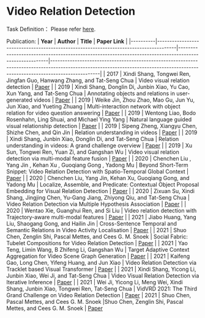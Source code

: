 # Video Relation Detection

Task Definition：
Please refer [here](https://videorelation.nextcenter.org/mm19-gdc/task3.html).


Publication:
| **Year** | **Author**                                                                           | **Title**                                                                                             | **Paper Link**                                                                                                                                                                 |
|----------|--------------------------------------------------------------------------------------|-------------------------------------------------------------------------------------------------------|--------------------------------------------------------------------------------------------------------------------------------------------------------------------------------|
| 2017     | Xindi Shang, Tongwei Ren, Jingfan Guo, Hanwang Zhang, and Tat-Seng Chua              | Video visual relation detection                                                                       | [Paper](https://xdshang.github.io/docs/imagenet-vidvrd.html)                                                                                                                   |
| 2019     | Xindi Shang, Donglin Di, Junbin Xiao, Yu Cao, Xun Yang, and Tat-Seng Chua            | Annotating objects and relations in user-generated videos                                             | [Paper](https://dl.acm.org/doi/10.1145/3323873.3325056)                                                                                                                        |
| 2019     | Weike Jin, Zhou Zhao, Mao Gu, Jun Yu, Jun Xiao, and Yueting Zhuang                   | Multi-interaction network with object relation for video question answering                           | [Paper](https://dl.acm.org/doi/10.1145/3343031.3351065)                                                                                                                        |
| 2019     | Wentong Liao, Bodo Rosenhahn, Ling Shuai, and Michael Ying Yang                      | Natural language guided visual relationship detection                                                 | [Paper](https://arxiv.org/abs/1711.06032)                                                                                                                                      |
| 2019     | Sipeng Zheng, Xiangyu Chen, Shizhe Chen, and Qin Jin                                 | Relation understanding in videos                                                                      | [Paper](https://dl.acm.org/doi/10.1145/3343031.3356080)                                                                                                                        |
| 2019     | Xindi Shang, Junbin Xiao, Donglin Di, and Tat-Seng Chua                              | Relation understanding in videos: A grand challenge overview                                          | [Paper](https://dl.acm.org/doi/10.1145/3343031.3356082)                                                                                                                        |
| 2019     | Xu Sun, Tongwei Ren, Yuan Zi, and Gangshan Wu                                        | Video visual relation detection via multi-modal feature fusion                                        | [Paper](https://dl.acm.org/doi/pdf/10.1145/3343031.3356076)                                                                                                                    |
| 2020     | Chenchen Liu , Yang Jin , Kehan Xu , Guoqiang Gong , Yadong Mu                       | Beyond Short-Term Snippet: Video Relation Detection with Spatio-Temporal Global Context               | [Paper](https://openaccess.thecvf.com/content_CVPR_2020/papers/Liu_Beyond_Short-Term_Snippet_Video_Relation_Detection_With_Spatio-Temporal_Global_Context_CVPR_2020_paper.pdf) |
| 2020     | Chenchen Liu, Yang Jin, Kehan Xu, Guoqiang Gong, and Yadong Mu                       | Localize, Assemble, and Predicate: Contextual Object Proposal Embedding for Visual Relation Detection | [Paper](https://ojs.aaai.org/index.php/AAAI/article/view/6913)                                                                                                                 |
| 2020     | Zixuan Su, Xindi Shang, Jingjing Chen, Yu-Gang Jiang, Zhiyong Qiu, and Tat-Seng Chua | Video Relation Detection via Multiple Hypothesis Association                                          | [Paper](https://dl.acm.org/doi/10.1145/3394171.3413764)                                                                                                                        |
| 2020     | Wentao Xie, Guanghui Ren, and Si Liu                                                 | Video relation detection with Trajectory-aware multi-modal features                                   | [Paper](https://arxiv.org/abs/2101.08165)                                                                                                                                      |
| 2021     | Jiabo Huang, Yang Liu, Shaogang Gong, and Hailin Jin                                 | Cross-Sentence Temporal and Semantic Relations in Video Activity Localisation                         | [Paper](https://arxiv.org/abs/2107.11443)                                                                                                                                      |
| 2021     | Shuo Chen, Zenglin Shi, Pascal Mettes, and Cees G. M. Snoek                          | Social Fabric: Tubelet Compositions for Video Relation Detection                                      | [Paper](https://arxiv.org/pdf/2108.08363.pdf)                                                                                                                                  |
| 2021     | Yao Teng, Limin Wang, B Zhifeng Li, Gangshan Wu                                      | Target Adaptive Context Aggregation for Video Scene Graph Generation                                  | [Paper](https://arxiv.org/pdf/2108.08121.pdf)                                                                                                                                  |
| 2021     | Kaifeng Gao, Long Chen, Yifeng Huang, and Jun Xiao                                   | Video Relation Detection via Tracklet based Visual Transformer                                        | [Paper](https://arxiv.org/abs/2108.08669)                                                                                                                                      |
| 2021     | Xindi Shang, Yicong Li, Junbin Xiao, Wei Ji, and Tat-Seng Chua                       | Video Visual Relation Detection via Iterative Inference                                               | [Paper](https://dl.acm.org/doi/abs/10.1145/3474085.3475263)                                                                                                                                                    |
| 2021     | Wei Ji, Yicong Li, Meng Wei, Xindi Shang, Junbin Xiao, Tongwei Ren, Tat-Seng Chua    | VidVRD 2021: The Third Grand Challenge on Video Relation Detection                                    | [Paper](https://dl.acm.org/doi/pdf/10.1145/3474085.3479232)
| 2021     | Shuo Chen, Pascal Mettes, and Cees G. M. Snoek                                       |Shuo Chen, Zenglin Shi, Pascal Mettes, and Cees G. M. Snoek                                             | [Paper](https://arxiv.org/pdf/2110.13110.pdf)   
